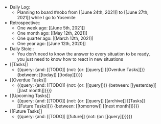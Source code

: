 - Daily Log:
    - Planning to board #nobo from [[June 24th, 2021]] to [[June 27th, 2021]] while I go to Yosemite
- Retrospective::
    - One week ago: [[June 5th, 2021]]
    - One month ago: [[May 12th, 2021]]
    - One quarter ago: [[March 12th, 2021]]
    - One year ago: [[June 12th, 2020]]
- Daily Stoic::
    - You don't need to know the answer to every situation to be ready, you just need to know how to react in new situations
- [[Tasks]]
    - {{query: {and: [[TODO]] {not: {or: [[query]] [[Overdue Tasks]]}} {between: [[today]] [[today]]}}}}
- [[Overdue Tasks]]
    - {{query: {and: [[TODO]] {not: {or: [[query]]}} {between: [[yesterday]] [[last month]]}}}}
- [[Upcoming Tasks]]
    - {{query: {and: [[TODO]] {not: {or: [[query]] [[archive]] [[Tasks]] [[Future Tasks]]}} {between: [[tomorrow]] [[next month]]}}}}
- [[Future Tasks]]
    - {{query: {and: [[TODO]] [[future]] {not: {or: [[query]]}}}}}
